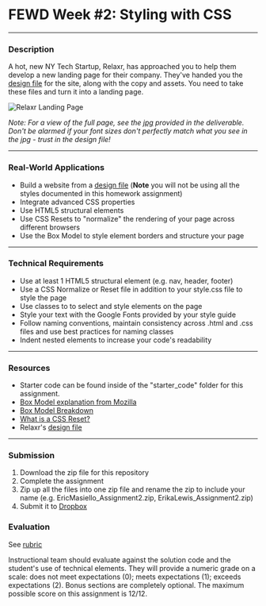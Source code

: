 # FEWD Week #2: Styling with CSS

---

### Description


A hot, new NY Tech Startup, Relaxr, has approached you to help them develop a new landing page for their company. They've handed you the [design file](design_file.txt) for the site, along with the copy and assets. You need to take these files and turn it into a landing page.


![Relaxr Landing Page](https://i.imgur.com/aiNUaDW.png)

*Note: For a view of the full page, see the [jpg](images/relaxr_landing.jpg) provided in the deliverable. Don't be alarmed if your font sizes don't perfectly match what you see in the jpg - trust in the design file!*

---


### Real-World Applications


- Build a website from a [design file](design_file.txt) (**Note** you will not be using all the styles documented in this homework assignment)
- Integrate advanced CSS properties
- Use HTML5 structural elements
- Use CSS Resets to "normalize" the rendering of your page across different browsers
- Use the Box Model to style element borders and structure your page


---


### Technical Requirements

- Use at least 1 HTML5 structural element (e.g. nav, header, footer)
- Use a CSS Normalize or Reset file in addition to your style.css file to style the page
- Use classes to to select and style elements on the page
- Style your text with the Google Fonts provided by your style guide
- Follow naming conventions, maintain consistency across .html and .css files and use best practices for naming classes
- Indent nested elements to increase your code's readability

---

### Resources

- Starter code can be found inside of the "starter_code" folder for this assignment.
- [Box Model explanation from Mozilla](https://developer.mozilla.org/en-US/docs/Web/CSS/box_model)
- [Box Model Breakdown](http://learn.shayhowe.com/html-css/opening-the-box-model/)
- [What is a CSS Reset?](http://www.cssreset.com/what-is-a-css-reset/)
- Relaxr's [design file](design_file.txt)

---

### Submission

1. Download the zip file for this repository
2. Complete the assignment
3. Zip up all the files into one zip file and rename the zip to include your name (e.g. EricMasiello_Assignment2.zip, ErikaLewis_Assignment2.zip)
4. Submit it to [Dropbox](https://www.dropbox.com/request/bLQSdmgclD7O4uaWdSBw)

### Evaluation

See [rubric](rubric.md)

Instructional team should evaluate against the solution code and the student's use of technical elements. They will provide a numeric grade on a scale: does not meet expectations (0); meets expectations (1); exceeds expectations (2). Bonus sections are completely optional. The maximum possible score on this assignment is 12/12.
